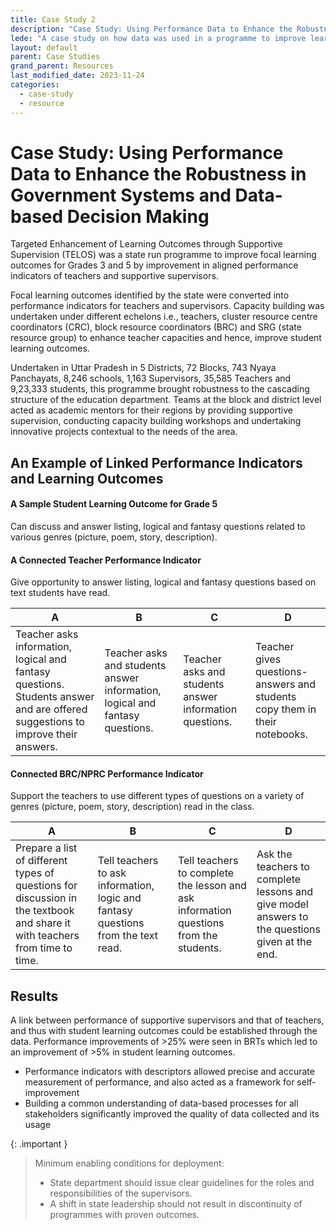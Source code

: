 ```yaml
---
title: Case Study 2
description: "Case Study: Using Performance Data to Enhance the Robustness in Government Systems and Data-based Decision Making"
lede: "A case study on how data was used in a programme to improve learning outcomes in Uttar Pradesh."
layout: default
parent: Case Studies
grand_parent: Resources
last_modified_date: 2023-11-24
categories: 
  - case-study
  - resource
---
```


# Case Study: Using Performance Data to Enhance the Robustness in Government Systems and Data-based Decision Making
 
Targeted Enhancement of Learning Outcomes through Supportive Supervision (TELOS) was a state run programme to improve focal learning outcomes for Grades 3 and 5 by improvement in aligned performance indicators of teachers and supportive supervisors.
 
Focal learning outcomes identified by the state were converted into performance indicators for teachers and supervisors. Capacity building was undertaken under different echelons i.e., teachers, cluster resource centre coordinators (CRC), block resource coordinators (BRC) and SRG (state resource group) to enhance teacher capacities and hence, improve student learning outcomes. 
 
Undertaken in Uttar Pradesh in 5 Districts, 72 Blocks, 743 Nyaya Panchayats, 8,246 schools, 1,163 Supervisors, 35,585 Teachers and 9,23,333 students, this programme brought robustness to the cascading structure of the education department.  Teams at the block and district level acted as academic mentors for their regions by providing supportive supervision, conducting capacity building workshops and undertaking innovative projects contextual to the needs of the area. 
 
## An Example of Linked Performance Indicators and Learning Outcomes
#### A Sample Student Learning Outcome for Grade 5
Can discuss and answer listing, logical and fantasy questions related to various genres (picture, poem, story, description).
#### A Connected Teacher Performance Indicator
Give opportunity to answer listing, logical and fantasy questions based on text students have read.

|A|B|C|D|
|-|-|-|-|
|Teacher asks information, logical and fantasy questions. Students answer and are offered suggestions to improve their answers.|Teacher asks and students answer information, logical and fantasy questions.|Teacher asks and students answer information questions.|Teacher gives questions-answers and students copy them in their notebooks.|

#### Connected BRC/NPRC Performance Indicator
Support the teachers to use different types of questions on a variety of genres (picture, poem, story, description) read in the class.

|A|B|C|D|
|-|-|-|-|
|Prepare a list of different types of questions for discussion in the textbook and share it with teachers from time to time.|Tell teachers to ask information, logic and fantasy questions from the text read.|Tell teachers to complete the lesson and ask information questions from the students.|Ask the teachers to complete lessons and give model answers to the questions given at the end.|


## Results
A link between performance of supportive supervisors and that of teachers, and thus with student learning outcomes could be established through the data. Performance improvements of >25% were seen in BRTs which led to an improvement of >5% in student learning outcomes.
 
- Performance indicators with descriptors allowed precise and accurate measurement of performance, and also acted as a framework for self-improvement
- Building a common understanding of data-based processes for all stakeholders significantly improved the quality of data collected and its usage

{: .important } 
> Minimum enabling conditions for deployment: 
>
> - State department should issue clear guidelines for the roles and responsibilities of the supervisors.
> - A shift in state leadership should not result in discontinuity of programmes with proven outcomes.

